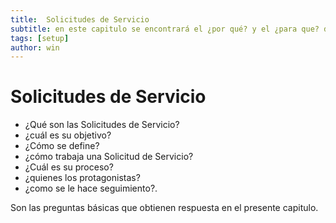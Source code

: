 ```yaml
---
title:  Solicitudes de Servicio
subtitle: en este capitulo se encontrará el ¿por qué? y el ¿para que? de la seccionsolicitudes de servicio AM 4G, despejara dudas y ayudara a conocer su uso adecuado en cuanto a la seccion programas de mantenimiento.
tags: [setup]
author: win
---
```


# Solicitudes de Servicio

- ¿Qué son las Solicitudes de Servicio?
- ¿cuál es su objetivo?
- ¿Cómo se define?
- ¿cómo trabaja una Solicitud de Servicio?
- ¿Cuál es su proceso?
- ¿quienes los protagonistas?
- ¿como se le hace seguimiento?. 

Son las preguntas básicas que obtienen respuesta en  el presente capitulo.

